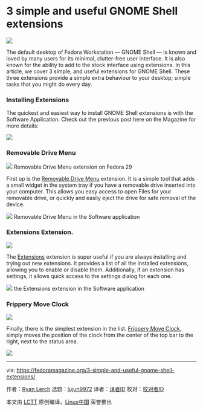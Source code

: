 [#]: collector: (lujun9972)
[#]: translator: (geekpi)
[#]: reviewer: ( )
[#]: publisher: ( )
[#]: url: ( )
[#]: subject: (3 simple and useful GNOME Shell extensions)
[#]: via: (https://fedoramagazine.org/3-simple-and-useful-gnome-shell-extensions/)
[#]: author: (Ryan Lerch https://fedoramagazine.org/introducing-flatpak/)

3 simple and useful GNOME Shell extensions
======

![](https://fedoramagazine.org/wp-content/uploads/2019/01/3simple-816x345.png)

The default desktop of Fedora Workstation — GNOME Shell — is known and loved by many users for its minimal, clutter-free user interface. It is also known for the ability to add to the stock interface using extensions. In this article, we cover 3 simple, and useful extensions for GNOME Shell. These three extensions provide a simple extra behaviour to your desktop; simple tasks that you might do every day.


### Installing Extensions

The quickest and easiest way to install GNOME Shell extensions is with the Software Application. Check out the previous post here on the Magazine for more details:

![](https://fedoramagazine.org/wp-content/uploads/2018/11/installing-extensions-768x325.jpg)

### Removable Drive Menu

![][1]
Removable Drive Menu extension on Fedora 29

First up is the [Removable Drive Menu][2] extension. It is a simple tool that adds a small widget in the system tray if you have a removable drive inserted into your computer. This allows you easy access to open Files for your removable drive, or quickly and easily eject the drive for safe removal of the device.

![][3]
Removable Drive Menu in the Software application

### Extensions Extension.

![][4]

The [Extensions][5] extension is super useful if you are always installing and trying out new extensions. It provides a list of all the installed extensions, allowing you to enable or disable them. Additionally, if an extension has settings, it allows quick access to the settings dialog for each one.

![][6]
the Extensions extension in the Software application

### Frippery Move Clock

![][7]

Finally, there is the simplest extension in the list. [Frippery Move Clock][8], simply moves the position of the clock from the center of the top bar to the right, next to the status area.

![][9]


--------------------------------------------------------------------------------

via: https://fedoramagazine.org/3-simple-and-useful-gnome-shell-extensions/

作者：[Ryan Lerch][a]
选题：[lujun9972][b]
译者：[译者ID](https://github.com/译者ID)
校对：[校对者ID](https://github.com/校对者ID)

本文由 [LCTT](https://github.com/LCTT/TranslateProject) 原创编译，[Linux中国](https://linux.cn/) 荣誉推出

[a]: https://fedoramagazine.org/introducing-flatpak/
[b]: https://github.com/lujun9972
[1]: https://fedoramagazine.org/wp-content/uploads/2019/01/removable-disk-1024x459.jpg
[2]: https://extensions.gnome.org/extension/7/removable-drive-menu/
[3]: https://fedoramagazine.org/wp-content/uploads/2019/01/removable-software-1024x723.png
[4]: https://fedoramagazine.org/wp-content/uploads/2019/01/extensions-extension-1024x459.jpg
[5]: https://extensions.gnome.org/extension/1036/extensions/
[6]: https://fedoramagazine.org/wp-content/uploads/2019/01/extensions-software-1024x723.png
[7]: https://fedoramagazine.org/wp-content/uploads/2019/01/move_clock-1024x189.jpg
[8]: https://extensions.gnome.org/extension/2/move-clock/
[9]: https://fedoramagazine.org/wp-content/uploads/2019/01/Screenshot-from-2019-01-28-21-53-18-1024x723.png

